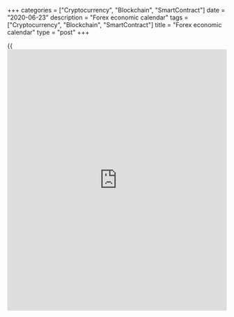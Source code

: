 +++
categories = ["Cryptocurrency", "Blockchain", "SmartContract"]
date = "2020-06-23"
description = "Forex economic calendar"
tags = ["Cryptocurrency", "Blockchain", "SmartContract"]
title = "Forex economic calendar"
type = "post"
+++

{{<iframe id="large-banner" src="https://www.bounty.group/#slide=12.0" width="100%" height="600" scrolling="no" style="border: 0px solid rgb(216, 221, 230); border-radius: 3px;">}}

June 23, 2020

June 23, 2020

Forex economic [calendar](https://www.fintechee.com/web-trader/)Oleg Tkachenko

## What is the forex [news](https://www.letsplayfx.com/blog/forex-news-website/) [calendar](https://www.fintechee.com/web-trader/) and [how to](https://www.playgroundfx.com/blog/forex-trading-how-to/) use it to make profits?
Major fundamental events that influence foreign exchange rates. Examples
of [news](https://www.letsplayfx.com/blog/forex-news-website/) trading based on the economic [calendar](https://www.fintechee.com/web-trader/).

[The economic [calendar](https://www.fintechee.com/web-trader/)][1] is the main tool used in fundamental
analysis. This is the list of major forex economic events that can
influence foreign exchange rates. Read on about the important economic
events that traders track, how they influence foreign exchange rates,
and how you can make money trading the [news](https://www.letsplayfx.com/blog/forex-news-website/).

### Ways to use the economic [calendar](https://www.fintechee.com/web-trader/) to trade forex

Fundamental analysis suggests [Forex trading](https://www.fintechee.com/forex-trading-strategies/) based on economic data
releases. Macroeconomic and sectoral statistics, economic indicators,
central banks’ statements, other economic reports are the factors that
can radically change the market sentiment, and so, it influences the
forex rates, commodities or securities. Traders like fundamental
analysis and the forex fundamental announcements [calendar](https://www.fintechee.com/web-trader/) because it,
unlike technical analysis, doesn’t require deep knowledge of technical
indicators. So, [news](https://www.letsplayfx.com/blog/forex-news-website/) trading is suitable for all [investor](https://www.fintechee.com/tutorial-for-forex-trading/investor-mode/)s. The major
tool of “fundamental” trader is the economic [calendar](https://www.fintechee.com/web-trader/), whose strong
sides are covered [in this review][2].

 **Practical application of FX economic [calendar](https://www.fintechee.com/web-trader/)**

The economic fx [calendar](https://www.fintechee.com/web-trader/) is the list of upcoming events ([calendar](https://www.fintechee.com/web-trader/) of
events) grouped by countries, importance (the strongest impact on forex
rates), and so on. An event, scheduled in the [daily](https://www.fintecher.org/2020/03/03/forex-trading-daily-strategy/) economic [calendar](https://www.fintechee.com/web-trader/),
which  going on in a country directly influences its local currency and
market conditions.

 **The most important events in the USA that affect the value of
assets:**

  *  **Fed’s decision on the federal funds rate changes** (frequency: 1-3 times a year). It influences [investor](https://www.fintechee.com/tutorial-for-forex-trading/investor-mode/)s’ interest in the US currency. An interest rate hike results in the growth of the USD value relative to other currencies.
  *  **Nonfarm payrolls** (monthly US jobs report). You can learn how this report affects foreign exchange rates and [how to](https://www.playgroundfx.com/blog/forex-trading-how-to/) make money using nonfarm payrolls [here][3].               
  *  **Reports on crude oil production and the number of oil rigs** (published monthly). They have a short-term effect on oil futures. If oil production declines, the demand usually increases. If the number of operating oil rigs contracts, the supply will reduce. In both cases, oil prices increase.

 **Other important events that influence Forex rates:**

  *  **ECB’s monetary [policy](https://www.fintechee.com/policy/) decisions.** It determines the future [policy](https://www.fintechee.com/policy/) concerning inflation, issuance of bonds, volumes of money supply, interest, and deposit rates.
  *  **Macroeconomic statistics.** It covers the balance of payments, GDP rate and industrial production, inflation rate, price indexes, and other economic data. It affects the value of the local currency versus the US dollar.

The above examples are only a part of the cases that represent the
relation of the forex rates to the wide range of economic events.

 **Example of a forex [news](https://www.letsplayfx.com/blog/forex-news-website/) trading strategy. Make money on the forex
market when BoE Governor Carney speaks**

Select the current date (for, example, 09.01.2020) in the [economic
[calendar](https://www.fintechee.com/web-trader/)][1] and enter the event importance (choose the high priority).
On the given date, there are only two events of high priority: the
governors of the BoE and the BoC speak. Select your time zone in the fx
forex [calendar](https://www.fintechee.com/web-trader/) (for example, for GMT+2, the speech starts at 11.30 local
time).

![LiteForex: Forex economic [calendar](https://www.fintechee.com/web-trader/), [how to](https://www.playgroundfx.com/blog/forex-trading-how-to/) trade with the forex
[calendar](https://www.fintechee.com/web-trader/).][4]

Let’s try to make profits from the first event, the speech of the BoE
governor Mark Carney. Open the GBP/USD trading chart and analyze the
hourly chart in real time.

![LiteForex: Forex economic [calendar](https://www.fintechee.com/web-trader/), [how to](https://www.playgroundfx.com/blog/forex-trading-how-to/) trade with the forex
[calendar](https://www.fintechee.com/web-trader/).][5]

Over the past 10 days, the price chart has formed a Triangle pattern.
This means that the price can break out the upper or the lower border of
the pattern at any time. The BoE governor’s speech is likely to trigger
the breakout (filter all the important [news](https://www.letsplayfx.com/blog/forex-news-website/) for the current week in the
UK filter, and you will see that, apart from this speech, there no more
[news](https://www.letsplayfx.com/blog/forex-news-website/) events particularly significant).

Set the M5 timeframe for the [GBP/USD][6] pair on MT4. And wait until
11.30. As a risk warning, I’d like to note that it carries a high level
of risk to enter a trade during the first minute, as the majority’s
opinion has not yet formed and the initial direction can be false. Hold
the position open for about 30 minutes (the price can work out some most
important events in a few hours), but, if the trend is exhausting
(smaller candlestick bodies, candlestick in the opposite direction),
exit the trade earlier.

![LiteForex: Forex economic [calendar](https://www.fintechee.com/web-trader/), [how to](https://www.playgroundfx.com/blog/forex-trading-how-to/) trade with the forex
[calendar](https://www.fintechee.com/web-trader/).][7]

Mark Carney has signaled that the Bank of England is willing to lower
the interest rate from 0.75% to 0.5% if the weakness of the UK economy
continues, gave a general market commentary. This has strengthened the
pound against the US dollar allowing it to hit its two-week low. One
could have earned about 40 points on this new over 30 minutes.

Note that you don’t have to listen to the speech of the Bank of England
governor (although it is useful). It is enough to follow the trend, that
is the opinion of the majority. However, there is a risk to enter a
little late. So, I still recommend reading the [news](https://www.letsplayfx.com/blog/forex-news-website/) or listening to
direct speech, to pick up the start of the new trend early and start
trading.

 **A few tips to traders trading based on the fundamental analysis:**

  * You should always compare the current data with the forecast. If the report is positive but worse than the forecast, the asset price will go down.
  * Be careful with the filters. If you choose only the USA in the filter, you can miss the data on the euro-area economy. And it can make a strong influence on the market.
  * You should fully understand the potential impact of the [news](https://www.letsplayfx.com/blog/forex-news-website/). Bear in mind that if the event is expected and predictable, the price may not change when the event occurs, as it has been already priced. For example, a relatively predictable change in the Fed’s interest rate will have a little impact on the U.S. dollar rate at the moment of the decision.

Are you interested in trading an instrument? Open the [demo account][8],
run the economic [calendar](https://www.fintechee.com/web-trader/), and learn to make money. If you are
interested in the mobile version of the [economic [calendar](https://www.fintechee.com/web-trader/)][1], I
recommend following [this link][9]. If you have any questions, feel free
to ask in the comments. Let study new forex instruments together! I wish
you success in trading!

* * *

P.S. Did you like my article? Share it in social networks: it will be
the best “thank you" :)

Ask me questions and comment below. I’ll be glad to answer your
questions and give necessary explanations.

 **Useful links:**

  * I recommend trying to trade with a reliable broker [here][10]. The system allows you to trade by yourself or copy successful traders from all across the globe.
  * Use my promo-code BLOG for getting deposit bonus 50% on LiteForex platform. Just enter this code in the appropriate field while [depositing][11] your trading account.
  * Telegram channel with high-quality analytics, Forex reviews, training articles, and other useful things for traders <t.me/liteforex>

![Forex economic [calendar](https://www.fintechee.com/web-trader/)][12]

The content of this article reflects the author’s opinion and does not
necessarily reflect the official position of LiteForex. The material
published on this page is provided for informational purposes only and
should not be considered as the provision of investment advice for the
purposes of Directive 2004/39/EC.

Rate this article:

{{value}}

( {{count}} {{title}} )

   1. www.liteforex.com/trading/[calendar](https://www.fintechee.com/web-trader/)/
   2. www.liteforex.com/blog/for-[beginners](https://www.playgroundfx.com/blog/forex-for-beginners/)/[calendar](https://www.fintechee.com/web-trader/)/
   3. www.liteforex.com/blog/for-[beginners](https://www.playgroundfx.com/blog/forex-for-beginners/)/test-2019-01-24/
   4. cdn.liteforex.com/cache/uploads/blog_post/blog_posts/economic-[calendar](https://www.fintechee.com/web-trader/)rr/2-en.jpg?w=30&s=24731499f56939d852e6e6ac966ee5d6
   5. cdn.liteforex.com/cache/uploads/blog_post/blog_posts/economic-[calendar](https://www.fintechee.com/web-trader/)rr/Lite-1.jpg?w=30&s=d95b8bffe89f4dc9470b459065806346
   6. my.liteforex.com/trading/chart?symbol=GBPUSD
   7. cdn.liteforex.com/cache/uploads/blog_post/blog_posts/economic-[calendar](https://www.fintechee.com/web-trader/)rr/Lite-2.jpg?w=30&s=62766fb00bdba60f203159d87b50f40a
   8. www.liteforex.com/trading/account-types/demo/
   9. www.liteforex.com/mobile-apps/ios/[calendar](https://www.fintechee.com/web-trader/)/
   10. my.liteforex.com/?category=for-[beginners](https://www.playgroundfx.com/blog/forex-for-beginners/)&slug=forex-economic-[calendar](https://www.fintechee.com/web-trader/)&openPopup=%2Fregistration%2Fpopup&utm_source=blog&utm_medium=article&utm_campaign=bonus
   11. my.liteforex.com/deposit/?category=for-[beginners](https://www.playgroundfx.com/blog/forex-for-beginners/)&slug=forex-economic-[calendar](https://www.fintechee.com/web-trader/)&promo_code=BLOG&utm_source=blog&utm_medium=article&utm_campaign=bonus
   12. cdn.liteforex.com/cache/uploads/blog_post/blog_posts/economic-[calendar](https://www.fintechee.com/web-trader/)rr/about-economic-[calendar](https://www.fintechee.com/web-trader/).jpg?q=75&w=1000&s=f7adaa02871918bcb3ac1b7192f450fb